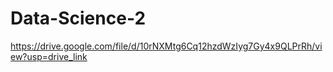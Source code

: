 # Data-Science-2

https://drive.google.com/file/d/10rNXMtg6Cq12hzdWzIyg7Gy4x9QLPrRh/view?usp=drive_link
